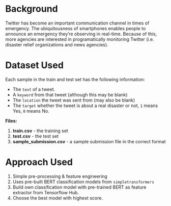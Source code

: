 # Background

Twitter has become an important communication channel in times of emergency. The ubiquitousness of smartphones enables people to announce an emergency they’re observing in real-time. Because of this, more agencies are interested in programatically monitoring Twitter (i.e. disaster relief organizations and news agencies).

# Dataset Used
Each sample in the train and test set has the following information:
- The `text` of a tweet.
- A `keyword` from that tweet (although this may be blank)
- The `location` the tweet was sent from (may also be blank)
- The `target` whether the tweet is about a real disaster or not, `1` means Yes, `0` means No.

**Files:**
1. **train.csv** - the training set
2. **test.csv** - the test set
3. **sample_submission.csv**  - a sample submission file in the correct format

# Approach Used
1. Simple pre-processing & feature engineering
2. Uses pre-built BERT classification models from `simpletransformers`
3. Build own classification model with pre-trained BERT as feature extractor from Tensorflow Hub.
4. Choose the best model with highest score.
